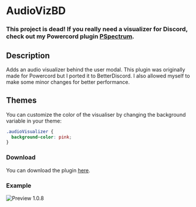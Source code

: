 # AudioVizBD

### This project is dead! If you really need a visualizer for Discord, check out my Powercord plugin <a href="https://github.com/malte-linke/powercord-pspectrum">PSpectrum</a>.

## Description

Adds an audio visualizer behind the user modal.
This plugin was originally made for Powercord but I ported it to BetterDiscord.
I also allowed myself to make some minor changes for better performance.

## Themes

You can customize the color of the visualiser by changing the background variable in your theme:

```css
.audioVisualizer {
  background-color: pink;
}
```

### Download

You can download the plugin [here](https://dev-parzival.github.io/audiovizbd/AudioVizBD.plugin.js).

### Example

![Preview 1.0.8](https://i.imgur.com/8jZtMsq.gif)